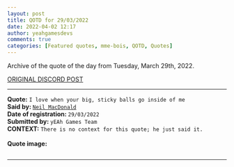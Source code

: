 ```yaml
---
layout: post
title: QOTD for 29/03/2022
date: 2022-04-02 12:17
author: yeahgamesdevs
comments: true
categories: [Featured quotes, mme-bois, QOTD, Quotes]
---
```

<!-- wp:paragraph -->
<p>Archive of the quote of the day from Tuesday, March 29th, 2022. </p>
<!-- /wp:paragraph -->

<!-- wp:buttons {"layout":{"type":"flex","justifyContent":"left"}} -->
<div class="wp-block-buttons"><!-- wp:button {"textColor":"vivid-cyan-blue","align":"center","style":{"border":{"radius":"18px"}},"className":"is-style-fill"} -->
<div class="wp-block-button aligncenter is-style-fill"><a class="wp-block-button__link has-vivid-cyan-blue-color has-text-color wp-element-button" href="https://discord.com/channels/887052880782176266/958100064079839303/958458429213642802" style="border-radius:18px;">ORIGINAL DISCORD POST</a></div>
<!-- /wp:button --></div>
<!-- /wp:buttons -->

<!-- wp:separator {"align":"center","className":"is-style-wide"} -->
<hr class="wp-block-separator aligncenter has-alpha-channel-opacity is-style-wide" />
<!-- /wp:separator -->

<!-- wp:paragraph -->
<p><strong>Quote:</strong> <code>I love when your big, sticky balls go inside of me</code><br><strong>Said by: </strong><a href="https://yeaharchives.wordpress.com/2022/04/01/valerie-bois/"><code>Neil MacDonald</code></a><br><strong>Date of registration: </strong><code>29/03/2022</code> <br><strong>Submitted by: </strong><code>yEAh Games Team</code><br><strong>CONTEXT:</strong> <code>There is no context for this quote; he just said it.</code><br><br><strong>Quote image:</strong></p>
<!-- /wp:paragraph -->

<!-- wp:image {"id":86,"sizeSlug":"large","linkDestination":"none"} -->
<figure class="wp-block-image size-large"><img src="https://yeaharchives.files.wordpress.com/2022/04/image-3.png?w=458" alt="" class="wp-image-86" /></figure>
<!-- /wp:image -->

<!-- wp:separator {"className":"is-style-wide"} -->
<hr class="wp-block-separator has-alpha-channel-opacity is-style-wide" />
<!-- /wp:separator -->
